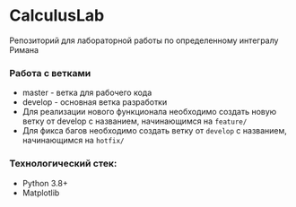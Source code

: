 # CalculusLab
Репозиторий для лабораторной работы по определенному интегралу Римана

### Работа с ветками
- master - ветка для рабочего кода
- develop - основная ветка разработки
- Для реализации нового функционала необходимо создать новую ветку от develop с названием, начинающимся на `feature/`
- Для фикса багов необходимо создать ветку от `develop` с названием, начинающимся на `hotfix/`

### Технологический стек:
- Python 3.8+
- Matplotlib

